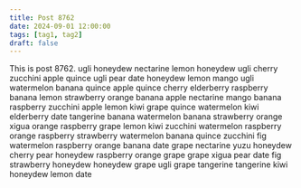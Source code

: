 ```yaml
---
title: Post 8762
date: 2024-09-01 12:00:00
tags: [tag1, tag2]
draft: false
---
```

This is post 8762.
ugli
honeydew
nectarine
lemon
honeydew
ugli
cherry
zucchini
apple
quince
ugli
pear
date
honeydew
lemon
mango
ugli
watermelon
banana
quince
apple
quince
cherry
elderberry
raspberry
banana
lemon
strawberry
orange
banana
apple
nectarine
mango
banana
raspberry
zucchini
apple
lemon
kiwi
grape
quince
watermelon
kiwi
elderberry
date
tangerine
banana
watermelon
banana
strawberry
orange
xigua
orange
raspberry
grape
lemon
kiwi
zucchini
watermelon
raspberry
orange
raspberry
strawberry
watermelon
banana
quince
zucchini
fig
watermelon
raspberry
orange
banana
date
grape
nectarine
yuzu
honeydew
cherry
pear
honeydew
raspberry
orange
grape
grape
xigua
pear
date
fig
strawberry
honeydew
honeydew
grape
ugli
grape
tangerine
tangerine
kiwi
honeydew
lemon
date
